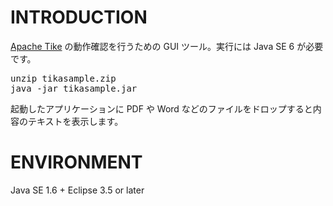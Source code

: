 # INTRODUCTION
[Apache Tike](http://tika.apache.org/) の動作確認を行うための GUI ツール。実行には Java SE 6 が必要です。

<pre>
unzip tikasample.zip
java -jar tikasample.jar
</pre>

起動したアプリケーションに PDF や Word などのファイルをドロップすると内容のテキストを表示します。

# ENVIRONMENT
Java SE 1.6 + Eclipse 3.5 or later